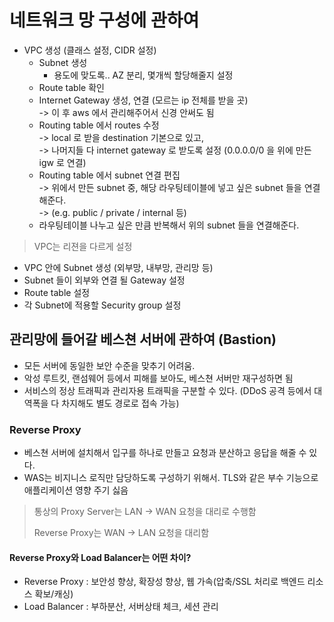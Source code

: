 # 네트워크 망 구성에 관하여

- VPC 생성 (클래스 설정, CIDR 설정)
  - Subnet 생성
    - 용도에 맞도록.. AZ 분리, 몇개씩 할당해줄지 설정
  - Route table 확인
  - Internet Gateway 생성, 연결 (모르는 ip 전체를 받을 곳)  
   -> 이 후 aws 에서 관리해주어서 신경 안써도 됨
  - Routing table 에서 routes 수정  
   -> local 로 받을 destination 기본으로 있고,  
   -> 나머지들 다 internet gateway 로 받도록 설정 (0.0.0.0/0 을 위에 만든 igw 로 연결)  
  - Routing table 에서 subnet 연결 편집  
   -> 위에서 만든 subnet 중, 해당 라우팅테이블에 넣고 싶은 subnet 들을 연결해준다.  
    -> (e.g. public / private / internal 등)
   - 라우팅테이블 나누고 싶은 만큼 반복해서 위의 subnet 들을 연결해준다.

> VPC는 리젼을 다르게 설정

- VPC 안에 Subnet 생성 (외부망, 내부망, 관리망 등)
- Subnet 들이 외부와 연결 될 Gateway 설정
- Route table 설정
- 각 Subnet에 적용할 Security group 설정


## 관리망에 들어갈 베스쳔 서버에 관하여 (Bastion)
- 모든 서버에 동일한 보안 수준을 맞추기 어려움.  
- 악성 루트킷, 랜섬웨어 등에서 피해를 보아도, 베스쳔 서버만 재구성하면 됨
- 서비스의 정상 트래픽과 관리자용 트래픽을 구분할 수 있다. (DDoS 공격 등에서 대역폭을 다 차지해도 별도 경로로 접속 가능)

### Reverse Proxy
- 베스쳔 서버에 설치해서 입구를 하나로 만들고 요청과 분산하고 응답을 해줄 수 있다.  
- WAS는 비지니스 로직만 담당하도록 구성하기 위해서. TLS와 같은 부수 기능으로 애플리케이션 영향 주기 싫음

> 통상의 Proxy Server는 LAN -> WAN 요청을 대리로 수행함  
>
> Reverse Proxy는 WAN -> LAN 요청을 대리함

#### Reverse Proxy와 Load Balancer는 어떤 차이?
- Reverse Proxy : 보안성 향상, 확장성 향상, 웹 가속(압축/SSL 처리로 백엔드 리소스 확보/캐싱)
- Load Balancer : 부하분산, 서버상태 체크, 세션 관리

